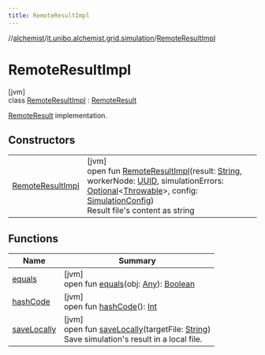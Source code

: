 ```yaml
---
title: RemoteResultImpl
---
```

//[alchemist](../../../index.html)/[it.unibo.alchemist.grid.simulation](../index.html)/[RemoteResultImpl](index.html)



# RemoteResultImpl



[jvm]\
class [RemoteResultImpl](index.html) : [RemoteResult](../-remote-result/index.html)

[RemoteResult](../-remote-result/index.html) implementation.



## Constructors


| | |
|---|---|
| [RemoteResultImpl](-remote-result-impl.html) | [jvm]<br>open fun [RemoteResultImpl](-remote-result-impl.html)(result: [String](https://docs.oracle.com/javase/8/docs/api/java/lang/String.html), workerNode: [UUID](https://docs.oracle.com/javase/8/docs/api/java/util/UUID.html), simulationErrors: [Optional](https://docs.oracle.com/javase/8/docs/api/java/util/Optional.html)<[Throwable](https://docs.oracle.com/javase/8/docs/api/java/lang/Throwable.html)>, config: [SimulationConfig](../../it.unibo.alchemist.grid.config/-simulation-config/index.html))<br>Result file's content as string |


## Functions


| Name | Summary |
|---|---|
| [equals](equals.html) | [jvm]<br>open fun [equals](equals.html)(obj: [Any](https://kotlinlang.org/api/latest/jvm/stdlib/kotlin/-any/index.html)): [Boolean](https://kotlinlang.org/api/latest/jvm/stdlib/kotlin/-boolean/index.html) |
| [hashCode](hash-code.html) | [jvm]<br>open fun [hashCode](hash-code.html)(): [Int](https://kotlinlang.org/api/latest/jvm/stdlib/kotlin/-int/index.html) |
| [saveLocally](save-locally.html) | [jvm]<br>open fun [saveLocally](save-locally.html)(targetFile: [String](https://docs.oracle.com/javase/8/docs/api/java/lang/String.html))<br>Save simulation's result in a local file. |

